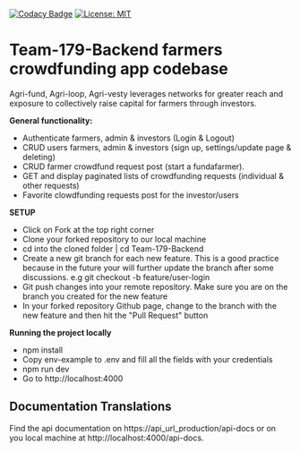 [![Codacy Badge](https://api.codacy.com/project/badge/Grade/2b6c54d9481f4dbb86b5cf0b5ec7cdcf)](https://app.codacy.com/gh/BuildForSDGCohort2/Team-179-Backend?utm_source=github.com&utm_medium=referral&utm_content=BuildForSDGCohort2/Team-179-Backend&utm_campaign=Badge_Grade_Settings) [![License: MIT](https://img.shields.io/badge/License-MIT-yellow.svg)](https://opensource.org/licenses/MIT)

# Team-179-Backend farmers crowdfunding app codebase

Agri-fund, Agri-loop, Agri-vesty leverages networks for greater reach and exposure to collectively raise capital for farmers through investors.

**General functionality:**

-   Authenticate farmers, admin & investors (Login & Logout)
-   CRUD users farmers, admin & investors (sign up, settings/update page & deleting)
-   CRUD farmer crowdfund request post (start a fundafarmer).
-   GET and display paginated lists of crowdfunding requests (individual & other requests)
-   Favorite clowdfunding requests post for the investor/users

**SETUP**
-   Click on Fork at the top right corner
-   Clone your forked repository to our local machine
-   cd into the cloned folder | cd Team-179-Backend
-   Create a new git branch for each new feature. This is a good practice because in the future your will further update the branch after some discussions. e.g git checkout -b feature/user-login
-   Git push changes into your remote repository. Make sure you are on the branch you created for the new feature
-   In your forked repository Github page, change to the branch with the new feature and then hit the "Pull Request" button

**Running the project locally**
-   npm install
-   Copy env-example to .env and fill all the fields with your credentials
-   npm run dev
-   Go to http://localhost:4000

## Documentation Translations
Find the api documentation on https://api_url_production/api-docs or on you local machine at http://localhost:4000/api-docs.

<br />
